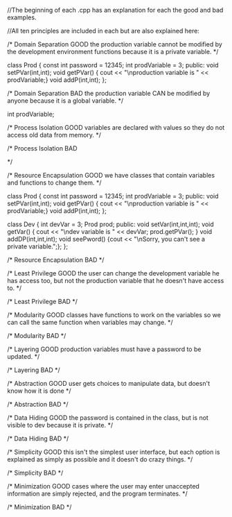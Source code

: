 //The beginning of each .cpp has an explanation for each the good and bad examples.

//All ten principles are included in each but are also explained here:

/*
Domain Separation GOOD
  the production variable cannot be modified by the development environment functions because it is a private variable.
*/

class Prod {
  const int password = 12345;
  int prodVariable = 3;
  public:
    void setPVar(int,int);
    void getPVar() { cout << "\nproduction variable is " << prodVariable;}
    void addP(int,int);
};

/*
Domain Separation BAD
  the production variable CAN be modified by anyone because it is a global variable.
*/

int prodVariable;

/*
Process Isolation GOOD
  variables are declared with values so they do not access old data from memory.
*/

/*
Process Isolation BAD
  
*/

/*
Resource Encapsulation GOOD
  we have classes that contain variables and functions to change them. 
*/

class Prod {
const int password = 12345;
int prodVariable = 3;
public:
void setPVar(int,int);
void getPVar() { cout << "\nproduction variable is " << prodVariable;}
void addP(int,int);
};

class Dev {
int devVar = 3;
Prod prod;
public:
void setVar(int,int,int);
void getVar() { 
cout << "\ndev variable is " << devVar;
prod.getPVar();
}
void addDP(int,int,int);
void seePword() {cout << "\nSorry, you can't see a private variable.";};
};

/*
Resource Encapsulation BAD
*/

/*
Least Privilege GOOD 
  the user can change the development variable he has access too, but not the production variable that he doesn't have access to.
*/

/*
Least Privilege BAD
*/

/*
Modularity GOOD
  classes have functions to work on the variables so we can call the same function when variables may change.
*/

/*
Modularity BAD
*/

/*
Layering GOOD
  production variables must have a password to be updated.
*/

/*
Layering BAD
*/

/*
Abstraction GOOD
  user gets choices to manipulate data, but doesn't know how it is done
*/

/*
Abstraction BAD 
*/

/*
Data Hiding GOOD
  the password is contained in the class, but is not visible to dev because it is private.
*/

/*
Data Hiding BAD 
*/

/*
Simplicity GOOD 
  this isn't the simplest user interface, but each option is explained as simply as possible and it doesn't do crazy things.
*/

/*
Simplicity BAD 
*/

/*
Minimization GOOD 
  cases where the user may enter unaccepted information are simply rejected, and the program terminates.
*/

/*
Minimization BAD 
*/